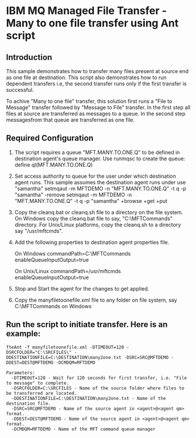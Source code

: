 # IBM MQ Managed File Transfer - Many to one file transfer using Ant script

## Introduction
This sample demonstrates how to transfer many files present at source end as one file at destination. This script also demonstrates how to run dependent transfers i.e, the second transfer runs only if the first transfer is successful. 

To achive "Many to one file" transfer, this solution first runs a "File to Message" transfer followed by "Message to File" transfer. In the first step all files at source are transferred as messages to a queue. In the second step messagesfrom that queue are transferred as one file.

## Required Configuration
1) The script requires a queue "MFT.MANY.TO.ONE.Q" to be defined in destination agent's queue manager.
   Use runmqsc to create the queue: 
	define ql(MFT.MANY.TO.ONE.Q)
   
2) Set access authority to queue for the user under which destination agent runs. This sample assumes the destination agent runs under use "samantha"
		setmqaut -m MFTDEMO -n "MFT.MANY.TO.ONE.Q" -t q -p "samantha" -remove
		setmqaut -m MFTDEMO -n "MFT.MANY.TO.ONE.Q" -t q -p "samantha" +browse +get +put

3) Copy the cleanq.bat or cleanq.sh file to a directory on the file system. On Windows copy the cleanq.bat file to say, "C:\MFTCommands" directory. For Unix/Linux platforms, copy the cleanq.sh to a directory say "/usr/mftcmds".

4) Add the following properties to destination agent properties file. 

	On Windows
	  commandPath=C:\\MFTCommands 
	  enableQueueInputOutput=true
	  
	On Unix/Linux
	  commandPath=/usr/mftcmds 
	  enableQueueInputOutput=true
5) Stop and Start the agent for the changes to get applied.

6) Copy the manyfiletoonefile.xml file to any folder on file system, say C:\MFTCommands on Windows

## Run the script to initiate transfer. Here is an example:

	fteAnt -f manyfiletoonefile.xml -DTIMEOUT=120 -DSRCFOLDER="C:\SRCFILES\" -DDESTINATIONFILE=C:\DESTINATION\many2one.txt -DSRC=SRC@MFTDEMO -DDEST=DEST@MFTDEMO -DCMDQM=MFTDEMO
    
	Parameters:
	  -DTIMEOUT=120 - Wait for 120 seconds for first transfer, i.e. "File to message" to complete.
	  -DSRCFOLDER=C:\SRCFILES - Name of the source folder where files to be transferred are located.
	  -DDESTINATIONFILE=C:\DESTINATION\many2one.txt - Name of the destination file.
	  -DSRC=SRC@MFTDEMO - Name of the source agent in <agent>@<agent qm> format.
	  -DDEST=DEST@MFTDEMO - Name of the source agent in <agent>@<agent qm> format.
	  -DCMDQM=MFTDEMO - Name of the MFT command queue manager